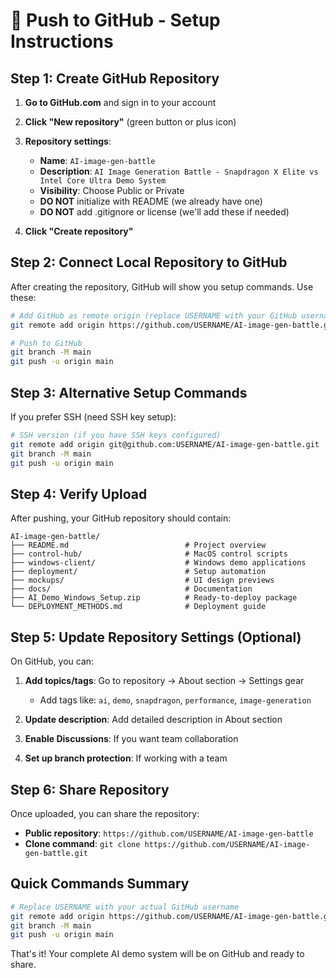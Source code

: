 # 🚀 Push to GitHub - Setup Instructions

## Step 1: Create GitHub Repository

1. **Go to GitHub.com** and sign in to your account
2. **Click "New repository"** (green button or plus icon)
3. **Repository settings**:
   - **Name**: `AI-image-gen-battle` 
   - **Description**: `AI Image Generation Battle - Snapdragon X Elite vs Intel Core Ultra Demo System`
   - **Visibility**: Choose Public or Private
   - **DO NOT** initialize with README (we already have one)
   - **DO NOT** add .gitignore or license (we'll add these if needed)

4. **Click "Create repository"**

## Step 2: Connect Local Repository to GitHub

After creating the repository, GitHub will show you setup commands. Use these:

```bash
# Add GitHub as remote origin (replace USERNAME with your GitHub username)
git remote add origin https://github.com/USERNAME/AI-image-gen-battle.git

# Push to GitHub
git branch -M main
git push -u origin main
```

## Step 3: Alternative Setup Commands

If you prefer SSH (need SSH key setup):

```bash
# SSH version (if you have SSH keys configured)
git remote add origin git@github.com:USERNAME/AI-image-gen-battle.git
git branch -M main
git push -u origin main
```

## Step 4: Verify Upload

After pushing, your GitHub repository should contain:

```
AI-image-gen-battle/
├── README.md                          # Project overview
├── control-hub/                       # MacOS control scripts
├── windows-client/                    # Windows demo applications  
├── deployment/                        # Setup automation
├── mockups/                           # UI design previews
├── docs/                              # Documentation
├── AI_Demo_Windows_Setup.zip          # Ready-to-deploy package
└── DEPLOYMENT_METHODS.md              # Deployment guide
```

## Step 5: Update Repository Settings (Optional)

On GitHub, you can:

1. **Add topics/tags**: Go to repository → About section → Settings gear
   - Add tags like: `ai`, `demo`, `snapdragon`, `performance`, `image-generation`

2. **Update description**: Add detailed description in About section

3. **Enable Discussions**: If you want team collaboration

4. **Set up branch protection**: If working with a team

## Step 6: Share Repository

Once uploaded, you can share the repository:

- **Public repository**: `https://github.com/USERNAME/AI-image-gen-battle`
- **Clone command**: `git clone https://github.com/USERNAME/AI-image-gen-battle.git`

## Quick Commands Summary

```bash
# Replace USERNAME with your actual GitHub username
git remote add origin https://github.com/USERNAME/AI-image-gen-battle.git
git branch -M main  
git push -u origin main
```

That's it! Your complete AI demo system will be on GitHub and ready to share.
